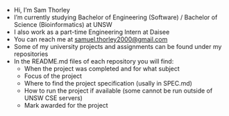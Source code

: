 - Hi, I’m Sam Thorley
- I’m currently studying Bachelor of Engineering (Software) / Bachelor of Science (Bioinformatics) at UNSW
- I also work as a part-time Engineering Intern at Daisee
- You can reach me at samuel.thorley2000@gmail.com
- Some of my university projects and assignments can be found under my repositories
- In the README.md files of each repository you will find:
  - When the project was completed and for what subject
  - Focus of the project
  - Where to find the project specification (usally in SPEC.md)
  - How to run the project if available (some cannot be run outside of UNSW CSE servers)
  - Mark awarded for the project

<!---
samman375/samman375 is a ✨ special ✨ repository because its `README.md` (this file) appears on your GitHub profile.
You can click the Preview link to take a look at your changes.
--->
